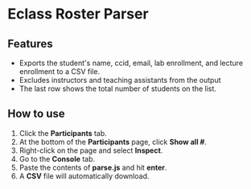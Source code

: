 # Eclass Roster Parser

## Features
- Exports the student's name, ccid, email, lab enrollment, and lecture enrollment to a CSV file.
- Excludes instructors and teaching assistants from the output
- The last row shows the total number of students on the list.

## How to use
1. Click the **Participants** tab.
2. At the bottom of the **Participants** page, click **Show all #**.
3. Right-click on the page and select **Inspect**.
4. Go to the **Console** tab.
5. Paste the contents of **parse.js** and hit **enter**.
6. A **CSV** file will automatically download.